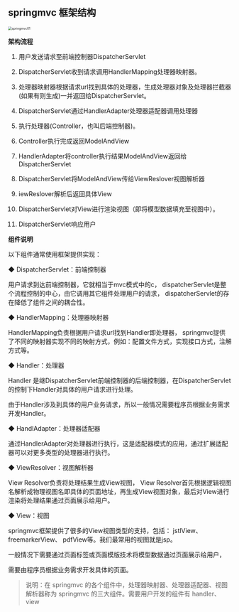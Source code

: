 ## springmvc 框架结构



<img src="https://yliang.oss-cn-shanghai.aliyuncs.com/img/programming/frame/spring/springmvc/springmvcspringmvc01.png" alt="springmvc01" style="zoom: 50%;" />

**架构流程**

1. 用户发送请求至前端控制器DispatcherServlet

2. DispatcherServlet收到请求调用HandlerMapping处理器映射器。

3. 处理器映射器根据请求url找到具体的处理器，生成处理器对象及处理器拦截器(如果有则生成)一并返回给DispatcherServlet。

4. DispatcherServlet通过HandlerAdapter处理器适配器调用处理器

5. 执行处理器(Controller，也叫后端控制器)。

6. Controller执行完成返回ModelAndView

7. HandlerAdapter将controller执行结果ModelAndView返回给DispatcherServlet

8. DispatcherServlet将ModelAndView传给ViewReslover视图解析器

9. iewReslover解析后返回具体View

10. DispatcherServlet对View进行渲染视图（即将模型数据填充至视图中）。

11. DispatcherServlet响应用户

**组件说明**

以下组件通常使用框架提供实现：

◆ DispatcherServlet：前端控制器

用户请求到达前端控制器，它就相当于mvc模式中的c， dispatcherServlet是整个流程控制的中心，由它调用其它组件处理用户的请求， dispatcherServlet的存在降低了组件之间的耦合性。

◆ HandlerMapping：处理器映射器

HandlerMapping负责根据用户请求url找到Handler即处理器， springmvc提供了不同的映射器实现不同的映射方式，例如：配置文件方式，实现接口方式，注解方式等。

◆ Handler：处理器

Handler 是继DispatcherServlet前端控制器的后端控制器，在DispatcherServlet的控制下Handler对具体的用户请求进行处理。

由于Handler涉及到具体的用户业务请求，所以一般情况需要程序员根据业务需求开发Handler。

◆ HandlAdapter：处理器适配器

通过HandlerAdapter对处理器进行执行，这是适配器模式的应用，通过扩展适配器可以对更多类型的处理器进行执行。

◆ ViewResolver：视图解析器

View Resolver负责将处理结果生成View视图， View Resolver首先根据逻辑视图名解析成物理视图名即具体的页面地址，再生成View视图对象，最后对View进行渲染将处理结果通过页面展示给用户。

◆ View：视图

springmvc框架提供了很多的View视图类型的支持，包括： jstlView、freemarkerView、 pdfView等。我们最常用的视图就是jsp。

一般情况下需要通过页面标签或页面模版技术将模型数据通过页面展示给用户，

需要由程序员根据业务需求开发具体的页面。



> 说明：在 springmvc 的各个组件中，处理器映射器、处理器适配器、视图解析器称为 springmvc 的三大组件。需要用户开发的组件有 handler、 view